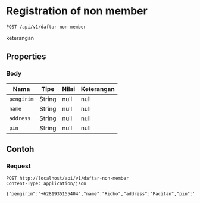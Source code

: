 # Registration of non member
```http
POST /api/v1/daftar-non-member
```
keterangan
## Properties
### Body
Nama | Tipe | Nilai | Keterangan
--- | --- | --- | ---
<code>pengirim</code> | String | null | null
<code>name</code> | String | null | null
<code>address</code> | String | null | null
<code>pin</code> | String | null | null
## Contoh
### Request
```http
POST http://localhost/api/v1/daftar-non-member
Content-Type: application/json

{"pengirim":"+6281935155404","name":"Ridho","address":"Pacitan","pin":"1234"}


```
